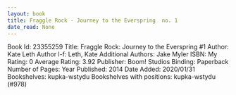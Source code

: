 ```yaml
---
layout: book
title: Fraggle Rock - Journey to the Everspring  no. 1
date_read: None
---
```


Book Id: 23355259
Title: Fraggle Rock: Journey to the Everspring #1
Author: Kate Leth
Author l-f: Leth, Kate
Additional Authors: Jake Myler
ISBN: 
My Rating: 0
Average Rating: 3.92
Publisher: Boom! Studios
Binding: Paperback
Number of Pages: 
Year Published: 2014
Date Added: 2020/01/31
Bookshelves: kupka-wstydu
Bookshelves with positions: kupka-wstydu (#978)

